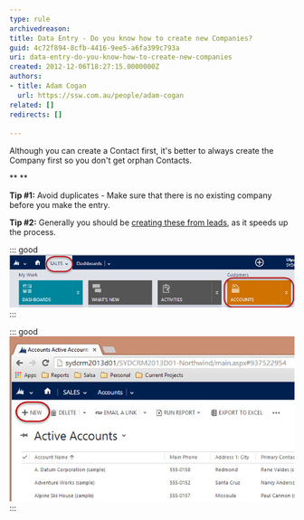 ```yaml
---
type: rule
archivedreason: 
title: Data Entry - Do you know how to create new Companies?
guid: 4c72f894-8cfb-4416-9ee5-a6fa399c793a
uri: data-entry-do-you-know-how-to-create-new-companies
created: 2012-12-06T18:27:15.0000000Z
authors:
- title: Adam Cogan
  url: https://ssw.com.au/people/adam-cogan
related: []
redirects: []

---
```


Although you can create a Contact first, it's better to always create the Company first so you don't get orphan Contacts. 

 **
** 

 **Tip #1:** Avoid duplicates - Make sure that there is no existing company before you make the entry.

 **Tip #2:** Generally you should be [creating these from leads](/Pages/Leads-can-be-converted-to-Opportunities-Contacts-and-Accounts.aspx), as it speeds up the process.


<!--endintro-->

::: good  
![Figure: In MS CRM 2013, click on Sales | Accounts](Sales-Accounts.jpg)  
:::

::: good  
![Figure: Click New, enter the required fields, and save and close](NewAccount.jpg)  
:::
